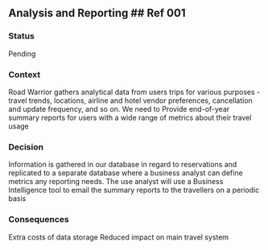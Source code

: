 ##  Analysis and Reporting		## Ref 001
### Status
Pending

### Context
Road Warrior gathers analytical data from users trips for various purposes - travel trends, locations, airline and hotel vendor preferences, cancellation and update frequency, and so on. We need to Provide end-of-year summary reports for users with a wide range of metrics about their travel usage

### Decision
Information is gathered in our database in regard to reservations and replicated to a separate database where a business analyst can define metrics any reporting needs.
The use analyst will use a Business Intelligence tool to email the summary reports to the travellers on a periodic basis

### Consequences
Extra costs of data storage
Reduced impact on main travel system